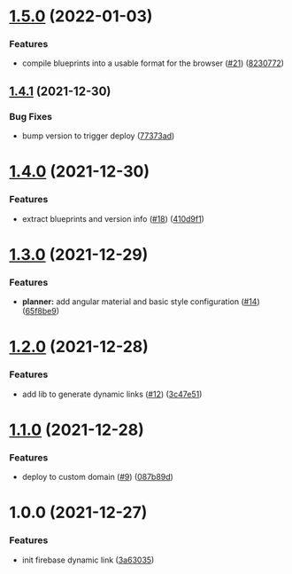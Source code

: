 # [1.5.0](https://github.com/myth-tools/myth-tools/compare/v1.4.1...v1.5.0) (2022-01-03)


### Features

* compile blueprints into a usable format for the browser ([#21](https://github.com/myth-tools/myth-tools/issues/21)) ([8230772](https://github.com/myth-tools/myth-tools/commit/82307722c6e98d8305ac646a640054805ae4bf7b))

## [1.4.1](https://github.com/myth-tools/myth-tools/compare/v1.4.0...v1.4.1) (2021-12-30)


### Bug Fixes

* bump version to trigger deploy ([77373ad](https://github.com/myth-tools/myth-tools/commit/77373ad6f09d7fb622c761fd657458ff59b3a9be))

# [1.4.0](https://github.com/myth-tools/myth-tools/compare/v1.3.0...v1.4.0) (2021-12-30)


### Features

* extract blueprints and version info ([#18](https://github.com/myth-tools/myth-tools/issues/18)) ([410d9f1](https://github.com/myth-tools/myth-tools/commit/410d9f13dd871c4f77e1a7fa06e03a2490af47e0))

# [1.3.0](https://github.com/myth-tools/myth-tools/compare/v1.2.0...v1.3.0) (2021-12-29)


### Features

* **planner:** add angular material and basic style configuration ([#14](https://github.com/myth-tools/myth-tools/issues/14)) ([65f8be9](https://github.com/myth-tools/myth-tools/commit/65f8be9d78e83efa0feed0063b694f1c666560b6))

# [1.2.0](https://github.com/myth-tools/myth-tools/compare/v1.1.0...v1.2.0) (2021-12-28)


### Features

* add lib to generate dynamic links ([#12](https://github.com/myth-tools/myth-tools/issues/12)) ([3c47e51](https://github.com/myth-tools/myth-tools/commit/3c47e5167a997e49136b627834d91359b44a993e))

# [1.1.0](https://github.com/myth-tools/myth-tools/compare/v1.0.0...v1.1.0) (2021-12-28)


### Features

* deploy to custom domain ([#9](https://github.com/myth-tools/myth-tools/issues/9)) ([087b89d](https://github.com/myth-tools/myth-tools/commit/087b89d15a53b175419028d8f0b5f1df1723753e))


# 1.0.0 (2021-12-27)


### Features

* init firebase dynamic link ([3a63035](https://github.com/myth-tools/myth-tools/commit/3a63035e6bf0211eb05dedd4c3881acda70392f6))
